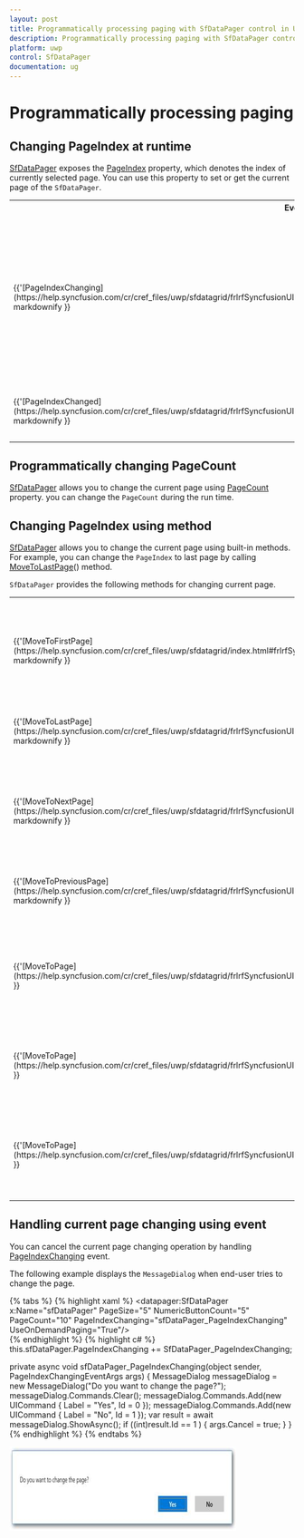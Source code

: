```yaml
---
layout: post
title: Programmatically processing paging with SfDataPager control in UWP.
description: Programmatically processing paging with SfDataPager control in UWP.
platform: uwp
control: SfDataPager
documentation: ug
---
```

# Programmatically processing paging


## Changing PageIndex at runtime
[SfDataPager](https://help.syncfusion.com/cr/cref_files/uwp/sfdatagrid/frlrfSyncfusionUIXamlControlsDataPagerSfDataPagerClassTopic.html#) exposes the [PageIndex](https://help.syncfusion.com/cr/cref_files/uwp/sfdatagrid/frlrfSyncfusionUIXamlControlsDataPagerSfDataPagerClassPageIndexTopic.html#) property, which denotes the index of currently selected page. You can use this property to set or get the current page of the `SfDataPager`.

<table>
<tr>
<th>
Event</th><th>
Description</th></tr>
<tr>
<td>
{{'[PageIndexChanging](https://help.syncfusion.com/cr/cref_files/uwp/sfdatagrid/frlrfSyncfusionUIXamlControlsDataPagerSfDataPagerClassPageIndexChangingTopic.html#)'| markdownify }}</td><td>
Event triggered before the current page index changed. By using this event, you can cancel the current page changing operation by setting `Cancel` to `true`.</td></tr>
<tr>
<td>
{{'[PageIndexChanged](https://help.syncfusion.com/cr/cref_files/uwp/sfdatagrid/frlrfSyncfusionUIXamlControlsDataPagerSfDataPagerClassPageIndexChangedTopic.html#)'| markdownify }}</td><td>
Event triggered after the current page index changed.</td></tr>
</table>


## Programmatically changing PageCount

[SfDataPager](https://help.syncfusion.com/cr/cref_files/uwp/sfdatagrid/index.html#frlrfSyncfusionUIXamlControlsDataPagerSfDataPagerClassTopic.html) allows you to change the current page using [PageCount](https://help.syncfusion.com/cr/cref_files/uwp/sfdatagrid/frlrfSyncfusionUIXamlControlsDataPagerSfDataPagerClassPageCountTopic.html#) property. you can change the `PageCount` during the run time. 


## Changing PageIndex using method

[SfDataPager](https://help.syncfusion.com/cr/cref_files/uwp/sfdatagrid/index.html#frlrfSyncfusionUIXamlControlsDataPagerSfDataPagerClassTopic.html) allows you to change the current page using built-in methods. For example, you can change the `PageIndex` to last page by calling [MoveToLastPage](https://help.syncfusion.com/cr/cref_files/uwp/sfdatagrid/frlrfSyncfusionUIXamlControlsDataPagerSfDataPagerClassMoveToLastPageTopic.html#)() method. 

`SfDataPager` provides the following methods for changing current page.

<table>
<tr>
<th>
Method</th><th>
Prototype</th><th>
Description</th></tr>
<tr>
<td>
{{'[MoveToFirstPage](https://help.syncfusion.com/cr/cref_files/uwp/sfdatagrid/index.html#frlrfSyncfusionUIXamlControlsDataPagerSfDataPagerClassMoveToFirstPageTopic.html)'| markdownify }}</td><td>
MoveToFirstPage()</td><td>
This method moves the current page index to the first page and displays the first page data.</td></tr>
<tr>
<td>
{{'[MoveToLastPage](https://help.syncfusion.com/cr/cref_files/uwp/sfdatagrid/frlrfSyncfusionUIXamlControlsDataPagerSfDataPagerClassMoveToLastPageTopic.html#)'| markdownify }}</td><td>
MoveToLastPage()</td><td>
This method moves the current page index to the last page and displays the last page data.</td></tr>
<tr>
<td>
{{'[MoveToNextPage](https://help.syncfusion.com/cr/cref_files/uwp/sfdatagrid/frlrfSyncfusionUIXamlControlsDataPagerSfDataPagerClassMoveToNextPageTopic.html#)'| markdownify }}</td><td>
MoveToNextPage()</td><td>
This method moves the current page index to the next page and displays the next page data.</td></tr>
<tr>
<td>
{{'[MoveToPreviousPage](https://help.syncfusion.com/cr/cref_files/uwp/sfdatagrid/frlrfSyncfusionUIXamlControlsDataPagerSfDataPagerClassMoveToPreviousPageTopic.html#)'| markdownify }}</td><td>
MoveToPreviousPage()</td><td>
This method moves the current page index to the previous page and displays the previous page data.</td></tr>
<tr>
<td>
{{'[MoveToPage](https://help.syncfusion.com/cr/cref_files/uwp/sfdatagrid/frlrfSyncfusionUIXamlControlsDataPagerSfDataPagerClassMoveToPageTopic.html#)'| markdownify }}</td><td>
MoveToPage(int pageIndex)</td><td>
This method moves the current page index to the corresponding page index that is passed as an argument.</td></tr>
<tr>
<td>
{{'[MoveToPage](https://help.syncfusion.com/cr/cref_files/uwp/sfdatagrid/frlrfSyncfusionUIXamlControlsDataPagerSfDataPagerClassMoveToPageTopic.html#)'| markdownify }}</td><td>
MoveToPage(int oldPageIndex, int pageIndex)</td><td>
This method moves the old page index to the corresponding page index that is passed as an argument.</td></tr>
<tr>
<td>
{{'[MoveToPage](https://help.syncfusion.com/cr/cref_files/uwp/sfdatagrid/frlrfSyncfusionUIXamlControlsDataPagerSfDataPagerClassMoveToPageTopic.html#)'| markdownify }}</td><td>
MoveToPage(int pageIndex, bool isElipsisElementClicked)</td><td>
This method moves the current page index to the corresponding page index that is clicked by ellipsis button.</td></tr>
</table>

## Handling current page changing using event

You can cancel the current page changing operation by handling [PageIndexChanging](https://help.syncfusion.com/cr/cref_files/uwp/sfdatagrid/index.html#frlrfSyncfusionUIXamlControlsDataPagerSfDataPagerClassPageIndexChangingTopic.html) event.

The following example displays the `MessageDialog` when end-user tries to change the page.

{% tabs %}
{% highlight xaml %}
<datapager:SfDataPager x:Name="sfDataPager" 
                         PageSize="5" 
                         NumericButtonCount="5"
                         PageCount="10"
                         PageIndexChanging="sfDataPager_PageIndexChanging"
                         UseOnDemandPaging="True"/>                    
{% endhighlight %}
{% highlight c# %}
this.sfDataPager.PageIndexChanging += SfDataPager_PageIndexChanging;

private async void sfDataPager_PageIndexChanging(object sender, PageIndexChangingEventArgs args)
{
    MessageDialog messageDialog = new MessageDialog("Do you want to change the page?");
    messageDialog.Commands.Clear();
    messageDialog.Commands.Add(new UICommand { Label = "Yes", Id = 0 });
    messageDialog.Commands.Add(new UICommand { Label = "No", Id = 1 });
    var result = await messageDialog.ShowAsync();
    if ((int)result.Id == 1 )
    {
        args.Cancel = true;
    }
}
{% endhighlight %}
{% endtabs %}

![](Programmatically-Processing-Paging_images/Programmatically-Processing-Paging_img1.jpeg)